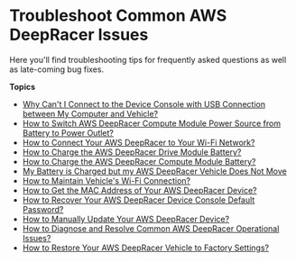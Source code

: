 # Troubleshoot Common AWS DeepRacer Issues<a name="deepracer-troubleshooting"></a>

Here you'll find troubleshooting tips for frequently asked questions as well as late\-coming bug fixes\.

**Topics**
+ [Why Can't I Connect to the Device Console with USB Connection between My Computer and Vehicle?](deepracer-troubleshooting-connect-to-deepracer.aws.md)
+ [How to Switch AWS DeepRacer Compute Module Power Source from Battery to Power Outlet?](deepracer-troubleshooting-switch-battery-to-wall-power.md)
+ [How to Connect Your AWS DeepRacer to Your Wi\-Fi Network?](deepracer-troubleshooting-wifi-connection-first-time.md)
+ [How to Charge the AWS DeepRacer Drive Module Battery?](deepracer-troubleshooting-charge-vehicle-battery-first-time.md)
+ [How to Charge the AWS DeepRacer Compute Module Battery?](deepracer-troubleshooting-charge-compute-battery.md)
+ [My Battery is Charged but my AWS DeepRacer Vehicle Does Not Move](deepracer-troubleshooting-immobile-vehicle-with-charged-battery.md)
+ [How to Maintain Vehicle's Wi\-Fi Connection?](deepracer-troubleshooting-maintain-vehicle-connection.md)
+ [How to Get the MAC Address of Your AWS DeepRacer Device?](deepracer-troubleshooting-get-mac-address.md)
+ [How to Recover Your AWS DeepRacer Device Console Default Password?](deepracer-troubleshooting-recover-device-web-server-password.md)
+ [How to Manually Update Your AWS DeepRacer Device?](deepracer-troubleshooting-manual-update-device.md)
+ [How to Diagnose and Resolve Common AWS DeepRacer Operational Issues?](deepracer-troubleshooting-device-operation-issues.md)
+ [How to Restore Your AWS DeepRacer Vehicle to Factory Settings?](deepracer-troubleshooting-factory-reset.md)
